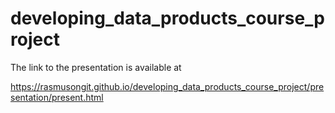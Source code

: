 # developing_data_products_course_project

The link to the presentation is available at

https://rasmusongit.github.io/developing_data_products_course_project/presentation/present.html
